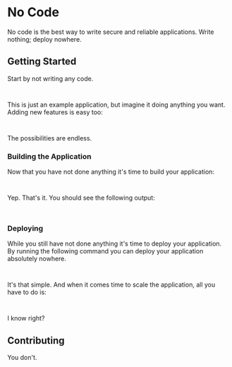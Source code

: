 # No Code

No code is the best way to write secure and reliable applications. Write nothing; deploy nowhere.

## Getting Started

Start by not writing any code.

    ​

This is just an example application, but imagine it doing anything you want. Adding new features is easy too:

    ​

The possibilities are endless.

### Building the Application

Now that you have not done anything it's time to build your application:

    ​

Yep. That's it. You should see the following output:

    ​

### Deploying

While you still have not done anything it's time to deploy your application. By running the following command you can deploy your application absolutely nowhere.

    ​

It's that simple. And when it comes time to scale the application, all you have to do is:

    ​

I know right?

## Contributing

You don't.
